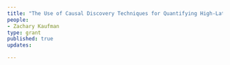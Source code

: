 ```yaml
---
title: "The Use of Causal Discovery Techniques for Quantifying High-Latitude Climate Feedbacks"
people:
- Zachary Kaufman
type: grant 
published: true
updates:

---
```


